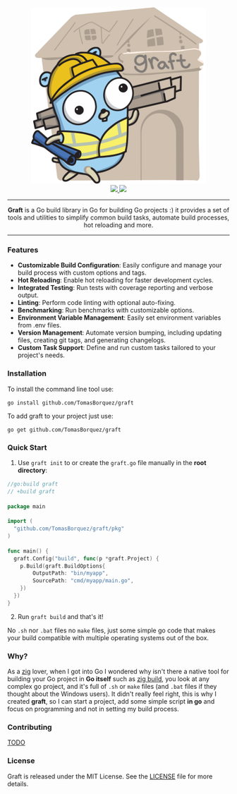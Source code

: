 <div align="center">
	<img alt="Graft logo" src="/images/logo.svg" height="400" /><br />
    <a href="https://pkg.go.dev/github.com/TomasBorquez/graft">
      <img src="https://img.shields.io/badge/%F0%9F%93%9A%20godoc-pkg-00ACD7.svg?color=00ACD7&style=flat-square">
    </a>
    <a href="https://goreportcard.com/report/github.com/TomasBorquez/graft">
      <img src="https://goreportcard.com/badge/github.com/TomasBorquez/graft">
    </a>
</div>

<hr>

<div align="center">
  <b>Graft</b> is a Go build library in Go for building Go projects :) it
  provides a set of tools and utilities to simplify common build tasks, 
  automate build processes, hot reloading and more.
</div>

<hr>

### Features

- **Customizable Build Configuration**: Easily configure and manage your build process with custom options and tags.
- **Hot Reloading**: Enable hot reloading for faster development cycles.
- **Integrated Testing**: Run tests with coverage reporting and verbose output.
- **Linting**: Perform code linting with optional auto-fixing.
- **Benchmarking**: Run benchmarks with customizable options.
- **Environment Variable Management**: Easily set environment variables from .env files.
- **Version Management**: Automate version bumping, including updating files, creating git tags, and generating
  changelogs.
- **Custom Task Support**: Define and run custom tasks tailored to your project's needs.

### Installation

To install the command line tool use:

```shell
go install github.com/TomasBorquez/graft
```

To add graft to your project just use:

```shell
go get github.com/TomasBorquez/graft
```

### Quick Start

1. Use `graft init` to or create the `graft.go` file manually in the **root directory**:

```go
//go:build graft
// +build graft

package main

import (
  "github.com/TomasBorquez/graft/pkg"
)

func main() {
  graft.Config("build", func(p *graft.Project) {
    p.Build(graft.BuildOptions{
        OutputPath: "bin/myapp",
        SourcePath: "cmd/myapp/main.go",
    })
  })
}
```

2. Run `graft build` and that's it!

No `.sh` nor `.bat` files no `make` files, just some simple go code that makes your build compatible with multiple
operating systems out of the box.

### Why?

As a [zig](https://ziglang.org/) lover, when I got into Go I wondered why isn't there a native tool for building your Go
project in **Go itself** such as [zig build](https://ziglang.org/learn/build-system/), you look at any complex go project,
and it's full of `.sh` or `make` files (and `.bat` files if they thought about the Windows users). It didn't really feel right, 
this is why I created **graft**, so I can start a project, add some simple script **in go** and focus on programming and not in setting my build process.

### Contributing

[TODO](TODO.md)

### License

Graft is released under the MIT License. See the [LICENSE](LICENSE) file for more details.
